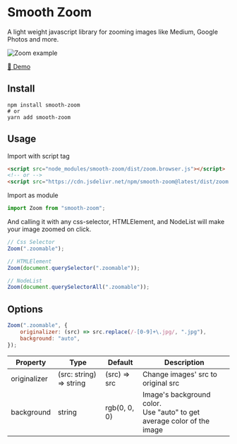 # Smooth Zoom

A light weight javascript library for zooming images like Medium, Google Photos and more.

![Zoom example](https://blog.kakaocdn.net/dn/bGIJcB/btqXgnLZRC1/YSa09cEo2qD1ntYCvhCNWK/img.gif)

[👀 Demo](https://smooth-zoom.marshall-ku.com)

## Install

```
npm install smooth-zoom
# or
yarn add smooth-zoom
```

## Usage

Import with script tag

```html
<script src="node_modules/smooth-zoom/dist/zoom.browser.js"></script>
<!-- or -->
<script src="https://cdn.jsdelivr.net/npm/smooth-zoom@latest/dist/zoom.browser.js"></script>
```

Import as module

```javascript
import Zoom from "smooth-zoom";
```

And calling it with any css-selector, HTMLElement, and NodeList will make your image zoomed on click.

```javascript
// Css Selector
Zoom(".zoomable");

// HTMLElement
Zoom(document.querySelector(".zoomable"));

// NodeList
Zoom(document.querySelectorAll(".zoomable"));
```

## Options

```javascript
Zoom(".zoomable", {
    originalizer: (src) => src.replace(/-[0-9]+\.jpg/, ".jpg"),
    background: "auto",
});
```

| Property     | Type                    | Default      | Description                                                               |
| ------------ | ----------------------- | ------------ | ------------------------------------------------------------------------- |
| originalizer | (src: string) => string | (src) => src | Change images' src to original src                                        |
| background   | string                  | rgb(0, 0, 0) | Image's background color.<br>Use "auto" to get average color of the image |
